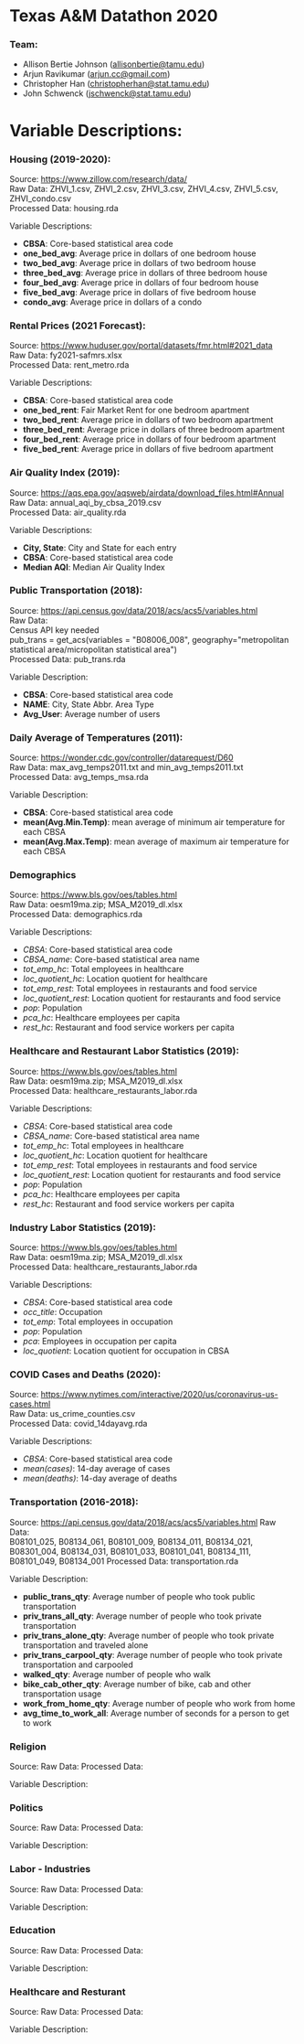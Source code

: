 # Texas A&M Datathon 2020

### Team: 
- Allison Bertie Johnson (allisonbertie@tamu.edu)
- Arjun Ravikumar (arjun.cc@gmail.com)
- Christopher Han (christopherhan@stat.tamu.edu)
- John Schwenck (jschwenck@stat.tamu.edu)

# Variable Descriptions:  

### Housing (2019-2020):

Source: https://www.zillow.com/research/data/  
Raw Data: ZHVI_1.csv, ZHVI_2.csv, ZHVI_3.csv, ZHVI_4.csv, ZHVI_5.csv, ZHVI_condo.csv  
Processed Data: housing.rda 

Variable Descriptions:

- **CBSA**: Core-based statistical area code 
- **one_bed_avg**: Average price in dollars of one bedroom house
- **two_bed_avg**: Average price in dollars of two bedroom house
- **three_bed_avg**: Average price in dollars of three bedroom house
- **four_bed_avg**: Average price in dollars of four bedroom house
- **five_bed_avg**: Average price in dollars of five bedroom house
- **condo_avg**: Average price in dollars of a condo

### Rental Prices (2021 Forecast):

Source: https://www.huduser.gov/portal/datasets/fmr.html#2021_data   
Raw Data: fy2021-safmrs.xlsx  
Processed Data: rent_metro.rda

Variable Descriptions:

- **CBSA**: Core-based statistical area code 
- **one_bed_rent**: Fair Market Rent for one bedroom apartment
- **two_bed_rent**: Average price in dollars of two bedroom apartment
- **three_bed_rent**: Average price in dollars of three bedroom apartment
- **four_bed_rent**: Average price in dollars of four bedroom apartment
- **five_bed_rent**: Average price in dollars of five bedroom apartment

### Air Quality Index (2019): 

Source: https://aqs.epa.gov/aqsweb/airdata/download_files.html#Annual   
Raw Data: annual_aqi_by_cbsa_2019.csv   
Processed Data: air_quality.rda   

Variable Descriptions:  

- **City, State**: City and State for each entry
- **CBSA**:  Core-based statistical area code 
- **Median AQI**: Median Air Quality Index

### Public Transportation (2018): 

Source: https://api.census.gov/data/2018/acs/acs5/variables.html    
Raw Data:     
Census API key needed    
pub_trans = get_acs(variables = "B08006_008", 
                    geography="metropolitan statistical area/micropolitan statistical area")    
Processed Data: pub_trans.rda   

Variable Description: 

- **CBSA**: Core-based statistical area code  
- **NAME**: City, State Abbr. Area Type 
- **Avg_User**: Average number of users   

### Daily Average of Temperatures (2011):

Source: https://wonder.cdc.gov/controller/datarequest/D60     
Raw Data: max_avg_temps2011.txt and min_avg_temps2011.txt     
Processed Data: avg_temps_msa.rda     

Variable Description:

- **CBSA**: Core-based statistical area code 
- **mean(Avg.Min.Temp)**: mean average of minimum air temperature for each CBSA 
- **mean(Avg.Max.Temp)**: mean average of maximum air temperature for each CBSA 

### Demographics

Source: https://www.bls.gov/oes/tables.html   
Raw Data: oesm19ma.zip; MSA_M2019_dl.xlsx   
Processed Data: demographics.rda    

Variable Descriptions:

- *CBSA*: Core-based statistical area code
- *CBSA_name*: Core-based statistical area name
- *tot_emp_hc*: Total employees in healthcare
- *loc_quotient_hc*: Location quotient for healthcare
- *tot_emp_rest*: Total employees in restaurants and food service
- *loc_quotient_rest*: Location quotient for restaurants and food service
- *pop*: Population
- *pca_hc*: Healthcare employees per capita
- *rest_hc*: Restaurant and food service workers per capita

### Healthcare and Restaurant Labor Statistics (2019):

Source: https://www.bls.gov/oes/tables.html   
Raw Data: oesm19ma.zip; MSA_M2019_dl.xlsx   
Processed Data: healthcare_restaurants_labor.rda    

Variable Descriptions:

- *CBSA*: Core-based statistical area code
- *CBSA_name*: Core-based statistical area name
- *tot_emp_hc*: Total employees in healthcare
- *loc_quotient_hc*: Location quotient for healthcare
- *tot_emp_rest*: Total employees in restaurants and food service
- *loc_quotient_rest*: Location quotient for restaurants and food service
- *pop*: Population
- *pca_hc*: Healthcare employees per capita
- *rest_hc*: Restaurant and food service workers per capita

### Industry Labor Statistics (2019):

Source: https://www.bls.gov/oes/tables.html   
Raw Data: oesm19ma.zip; MSA_M2019_dl.xlsx   
Processed Data: healthcare_restaurants_labor.rda    

Variable Descriptions:

- *CBSA*: Core-based statistical area code
- *occ_title*: Occupation
- *tot_emp*: Total employees in occupation
- *pop*: Population
- *pca*: Employees in occupation per capita
- *loc_quotient*: Location quotient for occupation in CBSA

### COVID Cases and Deaths (2020):

Source: https://www.nytimes.com/interactive/2020/us/coronavirus-us-cases.html   
Raw Data: us_crime_counties.csv   
Processed Data: covid_14dayavg.rda    

Variable Descriptions:

- *CBSA*: Core-based statistical area code
- *mean(cases)*: 14-day average of cases
- *mean(deaths)*: 14-day average of deaths

### Transportation (2016-2018):

Source: https://api.census.gov/data/2018/acs/acs5/variables.html
Raw Data:   
B08101_025, B08134_061, B08101_009, B08134_011, B08134_021, B08301_004, B08134_031, B08101_033, B08101_041, B08134_111, B08101_049, B08134_001
Processed Data: transportation.rda  

Variable Description: 

- **public_trans_qty**: Average number of people who took public transportation
- **priv_trans_all_qty**: Average number of people who took private transportation
- **priv_trans_alone_qty**: Average number of people who took private transportation and traveled alone
- **priv_trans_carpool_qty**: Average number of people who took private transportation and carpooled
- **walked_qty**: Average number of people who walk
- **bike_cab_other_qty**: Average number of bike, cab and other transportation usage
- **work_from_home_qty**: Average number of people who work from home
- **avg_time_to_work_all**: Average number of seconds for a person to get to work 


### Religion

Source: 
Raw Data: 
Processed Data: 

Variable Description: 

### Politics 


Source: 
Raw Data: 
Processed Data: 

Variable Description: 

### Labor - Industries

Source: 
Raw Data: 
Processed Data: 

Variable Description: 

### Education

Source: 
Raw Data: 
Processed Data: 

Variable Description: 

### Healthcare and Resturant 

Source: 
Raw Data: 
Processed Data: 

Variable Description: 